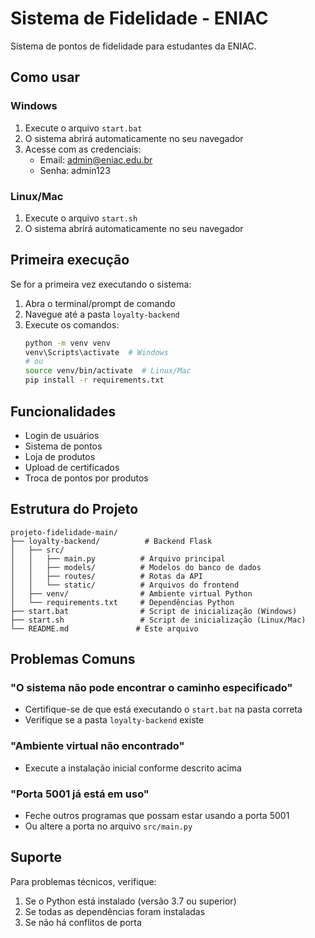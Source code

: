# Sistema de Fidelidade - ENIAC

Sistema de pontos de fidelidade para estudantes da ENIAC.

## Como usar

### Windows
1. Execute o arquivo `start.bat`
2. O sistema abrirá automaticamente no seu navegador
3. Acesse com as credenciais:
   - Email: admin@eniac.edu.br
   - Senha: admin123

### Linux/Mac
1. Execute o arquivo `start.sh`
2. O sistema abrirá automaticamente no seu navegador

## Primeira execução

Se for a primeira vez executando o sistema:

1. Abra o terminal/prompt de comando
2. Navegue até a pasta `loyalty-backend`
3. Execute os comandos:
   ```bash
   python -m venv venv
   venv\Scripts\activate  # Windows
   # ou
   source venv/bin/activate  # Linux/Mac
   pip install -r requirements.txt
   ```

## Funcionalidades

- Login de usuários
- Sistema de pontos
- Loja de produtos
- Upload de certificados
- Troca de pontos por produtos

## Estrutura do Projeto

```
projeto-fidelidade-main/
├── loyalty-backend/          # Backend Flask
│   ├── src/
│   │   ├── main.py          # Arquivo principal
│   │   ├── models/          # Modelos do banco de dados
│   │   ├── routes/          # Rotas da API
│   │   └── static/          # Arquivos do frontend
│   ├── venv/                # Ambiente virtual Python
│   └── requirements.txt     # Dependências Python
├── start.bat                # Script de inicialização (Windows)
├── start.sh                 # Script de inicialização (Linux/Mac)
└── README.md               # Este arquivo
```

## Problemas Comuns

### "O sistema não pode encontrar o caminho especificado"
- Certifique-se de que está executando o `start.bat` na pasta correta
- Verifique se a pasta `loyalty-backend` existe

### "Ambiente virtual não encontrado"
- Execute a instalação inicial conforme descrito acima

### "Porta 5001 já está em uso"
- Feche outros programas que possam estar usando a porta 5001
- Ou altere a porta no arquivo `src/main.py`

## Suporte

Para problemas técnicos, verifique:
1. Se o Python está instalado (versão 3.7 ou superior)
2. Se todas as dependências foram instaladas
3. Se não há conflitos de porta

